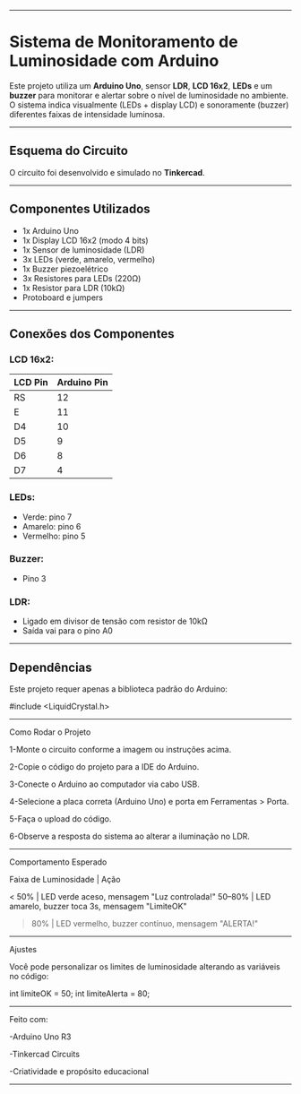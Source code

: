 -----------------------------------------------------------------
# Sistema de Monitoramento de Luminosidade com Arduino

Este projeto utiliza um **Arduino Uno**, sensor **LDR**, **LCD 16x2**, **LEDs** e um **buzzer** para monitorar e alertar sobre o nível de luminosidade no ambiente. O sistema indica visualmente (LEDs + display LCD) e sonoramente (buzzer) diferentes faixas de intensidade luminosa.

---

## Esquema do Circuito

O circuito foi desenvolvido e simulado no **Tinkercad**. 

---

## Componentes Utilizados

- 1x Arduino Uno
- 1x Display LCD 16x2 (modo 4 bits)
- 1x Sensor de luminosidade (LDR)
- 3x LEDs (verde, amarelo, vermelho)
- 1x Buzzer piezoelétrico
- 3x Resistores para LEDs (220Ω)
- 1x Resistor para LDR (10kΩ)
- Protoboard e jumpers

---

## Conexões dos Componentes

### LCD 16x2:
| LCD Pin | Arduino Pin |
|---------|-------------|
| RS      | 12          |
| E       | 11          |
| D4      | 10          |
| D5      | 9           |
| D6      | 8           |
| D7      | 4           |

### LEDs:
- Verde: pino 7
- Amarelo: pino 6
- Vermelho: pino 5

### Buzzer:
- Pino 3

### LDR:
- Ligado em divisor de tensão com resistor de 10kΩ
- Saída vai para o pino A0

---

## Dependências

Este projeto requer apenas a biblioteca padrão do Arduino:

#include <LiquidCrystal.h>

---

Como Rodar o Projeto

1-Monte o circuito conforme a imagem ou instruções acima.

2-Copie o código do projeto para a IDE do Arduino.

3-Conecte o Arduino ao computador via cabo USB.

4-Selecione a placa correta (Arduino Uno) e porta em Ferramentas > Porta.

5-Faça o upload do código.

6-Observe a resposta do sistema ao alterar a iluminação no LDR.

---

Comportamento Esperado

Faixa de Luminosidade | Ação

< 50%                 | LED verde aceso, mensagem "Luz controlada!"
  50–80%              | LED amarelo, buzzer toca 3s, mensagem "LimiteOK"
> 80%                 | LED vermelho, buzzer contínuo, mensagem "ALERTA!"

---

Ajustes

Você pode personalizar os limites de luminosidade alterando as variáveis no código:

int limiteOK = 50;
int limiteAlerta = 80;

---

Feito com:

-Arduino Uno R3

-Tinkercad Circuits

-Criatividade e propósito educacional

-----------------------------------------------------------------







